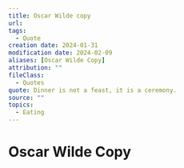 ```yaml
---
title: Oscar Wilde copy
url: 
tags:
  - Quote
creation date: 2024-01-31
modification date: 2024-02-09
aliases: [Oscar Wilde Copy]
attribution: ""
fileClass:
  - Quotes
quote: Dinner is not a feast, it is a ceremony.
source: ""
topics:
  - Eating
---
```


# Oscar Wilde Copy
